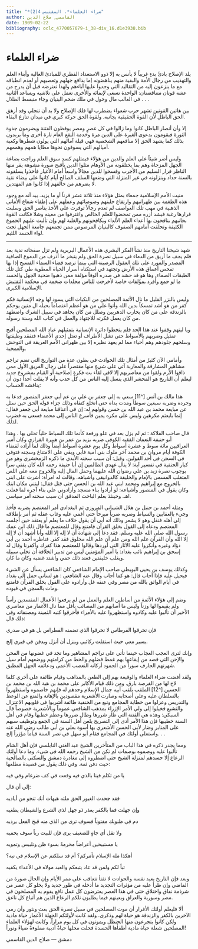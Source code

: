 ```yaml
---
title: "*ضراء العلماء*. المقتبس 4(2)"
author: القاسمي, صلاح الدين
date: 1909-02-22
bibliography: oclc_4770057679-i_38-div_16.d1e3938.bib
---
```




#  ضراء العلماء 


 يلد الإصلاح بادئَ بدءٍ غريباً لا يأنس به إلا ذوو الاستعداد الفطري للمبادئ العالية وأبناء العلم والتهذيب من رجال الأمة والبقية منهم يناهضونه إما بدافع جهلهم وتعصبهم أو لعدم انطباقه مع ما ينزعون إليه من التقاليد التي وجدوا عليها آباءهم ولهذا تعترضه قبل أن يدرج من عشه قوتان متناقضتان: الواحدة تسعى لإنمائه والأخرى تعمل على تلاشيه ويساعد الثانية في الغالب مال وخول في ملك ضخم البنيان وجاء منبسط الظلال  . . . 

 بين هاتين القوتين تشهر حرب شعواء يضطرب لها فلك الإصلاح ولا بد أن تنجلي وقد أزهق الحق الباطل لأن القوة الحقيقية بجانبه. ولقوة الحق حركة كبرى في ميدان تنازع البقاء. 

 إلا وأن أنصار الباطل كانوا وما زالوا في كل عصرٍ ومصر يوقظون الفتنة ويضرمون جذوة الثورة فيقومون بدعوى الغيرة على الدين مرة وخدمة النفع العام تارة أخرى وما يريدون بذلك كما يشهد الحق إلا منافعهم الشخصية فهي قبلة آمالهم التي يولون شطرها وكعبة أميالهم التي يسوقون نحوها مطايا همهم وهممهم. 

 وليس أضر شيئاً على العلم والدين من هؤلاء فبمثلهم كسد سوق العلم وراجت بضاعة الجهل المزجاة وهم بما يختلقونه من الأوهام مثلوا الدين بأقبح صورة مشوهة يفر منها الناظر فرار السليم من الأجرب وفسحوا للدين مجالاً واسعاً أمام الأغيار فأخذوا يسلقونه بالسنة حداد وينزلونه في غير المنزلة التي وضعها السلف الصالح أيام كانوا على بيضاء نقية لا يضرهم من خالفهم إذا كانوا هم المهتدين. 
 
 منيت الأمم الإسلامية جمعاء بمثل هؤلاء منذ  ثلاثة  عشر  قرناً أو ما يزيد. بيد أنه مع وجود هذه الطغمة بين ظهرانيهم وارتفاع جلبتهم وضوضائهم وعملهم على إطفاء شعاع الأماني الذهبية في مهب تلك العواصف لم تعدم رجالاً توفرت على الأخذ بناصر الحق وسلبت قرارها رغبة فيشد أزره ممن تمحضوا للعلم الخالص واغترفوا من معينه وشلا فكانت القوة بجانبهم ينافحون بها أعداء العلم الألداء ويكافحونهم والغلبة لهم وإن تألبت عليهم الجموع الكثيفة وتحلقت أمامهم الصفوف كالبنيان المرصوص ممن تجمعهم جامعة الجهل تحت لواء الحسد اللئيم. 
 * * * 
 شهد شيخنا التاريخ منذ نشأ الفكر البشري هذه الأعمال البربرية ولم تزل صفحاته ندية بعد   فلم يجف ما أريق من الدماء في سبيل نصرة الحق ولم يتبخر ما أذرف من الدموع الصافية المصدر والمورد على تلك العقول الرصينة التي بينما ترصد فضاء السماء الفسيح إذا بها تفحص أعماق هذه الأرض وتجتهد في استكناه أسرار الحياة المطوية طي كتل تلك الطبقات الصماء. وها هو قد حشد في صدره ألوفاً مؤلفة ممن ذهبوا ضحية الجهل والحسد ما لو جمع وأُفرد بمؤَلفات خاصة لأخرجت للناس مجلدات ضخمة في محكمة التفتيش الإسلامية الكبرى. 

 وليس بالنزر القليل ما نال الأئمة المصلحين من النكبات التي يسود لها وجه الإنسانية فكم كفر من هو أشد تمسكاً بدين الله وأتوا على من هو أعظم اعتصاماً بحبله ال  متين  يوحكم بالزندقة على من كان يحارب الدهريين وضلل من كان يجاهد في سبيل الشرك واضطهد من كان يعمل فكرته للاجتهاد والعمل في كتاب الله وسنة رسوله. 

 ويا ليتهم وقفوا عند هذا الحد فلم يتخطوا دائرة الإنسانية بتمثيلهم عباد الله المصلحين أقبح تمثيل وضربهم بالأسواط حتى تشل الأطراف أو تعتل  إحدى  الأعضاء فتفقد وظيفتها وسلخهم جلودهم وهم أحياء مما لم يعهد نظيره إلا بين ظهراني الأمم العريقة في التوحش والعمجية. 

 وأمامي الآن كثيرٌ من أمثال تلك الحوادث في بطون عدة من التواريخ التي تضم تراجم مشاهير المشارقة والمغاربة آتي على شيءٍ منها مقتصراً على رجال الفريق الأول ممن ذاقوا الأرم ولقوا من معاصريهم إلا لاقي لقآء بث فكرةٍ إصلاحية أو القيام بمشروع جديد   ليعلم أن التاريخ هو المحشر الذي ينسل إليه الناس من كل حدب وأنه لا يفلت أحداً دون أن يناقشه الحساب: 

 هذا  مالك بن أنس [^11] سعي به إلى  جعفر بن علي بن عم أبي جعفر المنصور  فدعا به وجرده وضربه  سبعين  سوطاً ومدت يداه حتى انخلع كتفاه وذلك جزاء قوله الحق حين سئل عن مبايعة  محمد بن عبد الله بن حسن  وقولهم له:  إن في أعناقنا مبايعة  أبي جعفر  فقال:  إنما بايعتم مكرهين وليس على مكره يمين  فأسرع الناس إلى  محمد  فسعى به فضرب لذلك. 

 قال  صاحب الفلاكة  :  ثم لم يزل بعد في علو ورفعة كأنما تلك السياط حلياً تحلى بها  . وهذا أبو حنيفة النعمان الفقيه الكوفي ضربه يزيد بن عمر بن هبيرة الفرازي وكان أمير   العراقيين  مائة  سوط و  عشرة  أسواط وكل يوم  عشرة  أسواط أيضاً وذلك لما أراده لقضاء الكوفة أيام مروان بن محمد آخر ملوك بني أمية فأبى وبقي على الامتناع وسجنه فتوفي في السجن في  أحد  القولين. وقيل: أن سبب سجنه الأبدي ما ذكره الزمخشري وهو من كبار الحنفية في تفسير آية: لا ينال عهدي الظالمين إن أبا حنيفة رحمه الله كان يفتي سراً بوجوب نصرة زيد بن علي رضوان الله عليهما وحمل المال إليه والخروج معه على اللص المتغلب المسمى بالإمام والخليفة كالدوانيقي وأشباهه. وقالت له امرأة: أشرت على ابني بالخروج مع إبراهيم ومحمد ابني عبد الله بن الحسن حتى قتل فقال: ليتني مكان ابنك وكان يقول في المنصور وأشياعه: لو أرادوا بناء مسجد وأرادوني على بناء آجره لما فعلت اهـ. وحينئذ بعلم الباحث المدقق أن سبب سجنه أمر سياسي. 

 ومثله أحمد بن حنبل بن هلال الشيباني المروزي ثم البغدادي أمر المعتصم بضربه فأخذ وجيء بالعقابين والسياط وضربه ضرباً مبرحاً حتى أغمي عليه وغاب عقله ثم أمر بإطلاقه إلى أهله فنقل وهو لا يشعر وذلك أنه أبى أن يقول خلاف ما يعلم أو يعتقد حين أجلسه المعتصم ودعاه إلى القول بخلق القرآن فامتنع وقال للمعتصم ما قال ذلك ابن عمك رسول الله صلى الله عليه وسلم. فقد دعا إلى شهادة أن لا إله إلا الله وأنا أشهد أن لا إله إلا الله وأن القرآن علم الله ومن علم أن علم الله مخلوق فقد كفر. فناظره أحمد بن أبي دؤاد وغيره وأنكروا عليه الآثار التي أوردها وقالوا للمعتصم   هذا كفرك وأكفرنا  وقال له  إسحق بن إبراهيم  نائب بغداد:  يا أمير المؤمنين ليس من تدبير الخلافة أن تخلي سبيله ويغلب خليفتين  فعند ذلك حمي واشتد غضبه وكان ما كان. 

 وكذلك  يوسف بن يحيى البويطي  صاحب  الإمام الشافعي  كان  الشافعي  يسأل عن الشيء فيحيل عليه فإذا أجاب قال:  هو كما أجاب  وقال عنه  الشافعي  :  هو لساني  حمل إلى بغداد في أيام الواثق بالله من مصر وفي عنقه غل وأرادوه على القول بخلق القرآن فامتنع ومات بالسجن في قيوده. 

 وضم إلى هؤلاء الأئمة من أساطين العلم والعمل من لم يرفعوا الأعمال المفسدين رأساً ولم يقيموا لها وزناً وليس ما أصابهم من المصائب بأقل مما نال الأغمار من معاصري الأخير أن تألبوا عليه وكادوه واستظهروا عليه بالأمراء فأحرقوا كتبه الثمينة ومصنفاته وفي ذلك   قال: 

 فإن تحرقوا القرطاس لا تحرقوا الذي   تضمنه القطراس بل هو في صدري  

 يسير معي حيث استقلت ركائبي   وينزل أن أنزل ويدفن في قبري إلخ.  

 وإنك لترى العجب العجاب حينما تأتي على تراجم المشاهير وما تجد في غضونها من المحن والإحن التي قصد من إيقاعها بهم غمط فضلهم والحط من كرامتهم ووضعهم أمام سيل شهرتهم الجارف سوراً من الجمود أركانه التعصب الأعمى ودعائمه الجهل المطبق. 

 ولقد أفضت ضراء العلماء والوقيعة بهم إلى الطعن بالمذاهب وقيام طائفة على أخرى كلما لاح لها من الفرصة بارق. ومن ذلك قيام الأكابر على  محمد بن هبة الله بن محمد بن الحسين [^12] الملقب بلقب أبيه جمال الإسلام وحدهم له فإنهم خاصموه واستظهروا بالسلطان عليه وعلى أصحابه وصارت الأشعرية مقصودين بالإهانة والمنع عن الوعظ والتدريس وعزلوا من خطابة المجامع وتبع من الحنفية طائفة أشربوا في قلوبهم الاعتزال والتشيع فخيلوا إلى ولي الأمر الإزراء بمذهب الشافعي عموماً وبالأشعرية خصوصاً قال السبكي: وهذه هي الفتنة التي طار شررها وطال ضررها وعظم خطبها   وقام في أهل السنة خطيبها فإن هذا الأمر أدى إلى التصريح يلعن أهل السنة في الجمع وتوظيف سبهم على المنابر وضار لأبي الحسن الأشعري بها أسوة بعلي بن أبي طالب رضي الله عنه واستعلى أولئك في المجامع فقام أبو سهل في نصر السنة قياماً مؤَزراً إلخ. . . 

 ومما يجدر ذكره في هذا الباب من المتأخرين الشيخ عبد الغني النابلسي فإن أهل الشام تألبوا عليه ووصموه بوصمات لم تكن من الشيخ رحمه الله في شيء. وما دعا أولئك الرعاع إلا حسدهم لمنزلة الشيخ حتى اضطروه إلى مغادرة دمشق والسكنى بالصالحية حيث دفن ثمة. وفي ذلك يقول من قصيدة مطلعها: 

 يا من تكلم فينا بالذي فيه   وقعت في كف ضرغام وفي فيه  

 إلى أن قال: 

 فقد جحدت الغيور الحق ملته   هيهات أنك تنجو من أياديه  

 وإن جهلت فما بالكفر يعذر ذو   جهل لذي الشرع والشيطان يطغيه  

 دم في ظنونك مفتوناً فسوف ترى   من الذي منه قبح الفعل يرديه  

 ولا تقل أي جاهٍ للضعيف يرى   فإن للبيت رباً سوف يحميه  

 يا مستبيحين أعراضاً محرمةً   بسوء ظن وتلبيس وتمويه  

 أهكذا ملة الإسلام تأمركم؟   أم قد سلكتم عن الإسلام في تيه؟  

 تباً لكم ولمن قد عاد يتبعكم   والعبد مولاه في الأعداء يكفيه  

 وبعد فإن التاريخ يعيد نفسه والحوادث لا تفتأ تتعاقب على ممر الأيام وإن الحال صورة من الماضي وإن طرأ عليه من مؤثرات التجديد ما أدخله في طور جديد ولا يخلو كل عصر من شرذمة نفاق واختلاق حتى في هذا العصر يعترضون كل عمل نافع يقوم به المصلحون في مصر وسورية والعراق ويعينهم فيما يطلبون تلكم الرعاع الذين هم أتباع كل ناعق. 

 ألا فليعلم أولئك الأغرار أن موت المصلحين في سبيل نصرة الحق بعث ونثور وأن رمي الآخرين بالكفر والزندقة هو حياة لهم وذكرى. ولقد كانت لأولئكم الجهلة الأغمار حياة مادية ولكن كانوا يتجرعون منها الحنظل ويموتون في كل يوم مراراً. وكانت لهؤلاء العلماء المصلحين شعلة حياة مادية أطفأها الحسدة فحلت محلها حياةٌ أدبية مملوءةٌ ضياءً ونوراً! 

 دمشق  —  صلاح الدين  القاسمي 
